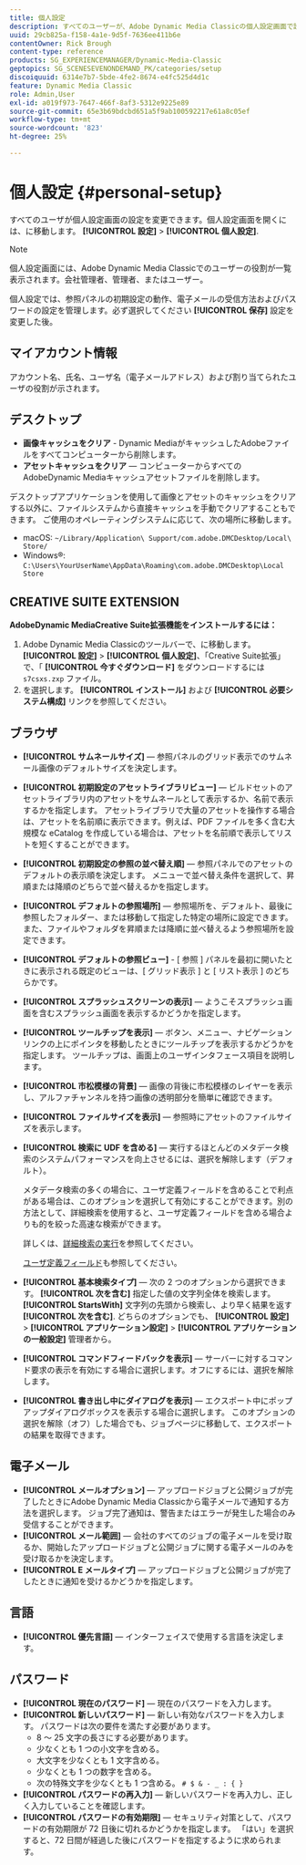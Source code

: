 ```yaml
---
title: 個人設定
description: すべてのユーザーが、Adobe Dynamic Media Classicの個人設定画面で設定を変更できます。
uuid: 29cb825a-f158-4a1e-9d5f-7636ee411b6e
contentOwner: Rick Brough
content-type: reference
products: SG_EXPERIENCEMANAGER/Dynamic-Media-Classic
geptopics: SG_SCENESEVENONDEMAND_PK/categories/setup
discoiquuid: 6314e7b7-5bde-4fe2-8674-e4fc525d4d1c
feature: Dynamic Media Classic
role: Admin,User
exl-id: a019f973-7647-466f-8af3-5312e9225e89
source-git-commit: 65e3b69bdcbd651a5f9ab100592217e61a8c05ef
workflow-type: tm+mt
source-wordcount: '823'
ht-degree: 25%

---
```


# 個人設定 {#personal-setup}

すべてのユーザが個人設定画面の設定を変更できます。個人設定画面を開くには、に移動します。 **[!UICONTROL 設定]** > **[!UICONTROL 個人設定]**.

>[!NOTE]
>
>個人設定画面には、Adobe Dynamic Media Classicでのユーザーの役割が一覧表示されます。会社管理者、管理者、またはユーザー。

個人設定では、参照パネルの初期設定の動作、電子メールの受信方法およびパスワードの設定を管理します。必ず選択してください **[!UICONTROL 保存]** 設定を変更した後。

## マイアカウント情報

アカウント名、氏名、ユーザ名（電子メールアドレス）および割り当てられたユーザの役割が示されます。

## デスクトップ

* **画像キャッシュをクリア** - Dynamic MediaがキャッシュしたAdobeファイルをすべてコンピューターから削除します。
* **アセットキャッシュをクリア**  — コンピューターからすべてのAdobeDynamic Mediaキャッシュアセットファイルを削除します。

デスクトップアプリケーションを使用して画像とアセットのキャッシュをクリアする以外に、ファイルシステムから直接キャッシュを手動でクリアすることもできます。 ご使用のオペレーティングシステムに応じて、次の場所に移動します。

* macOS: `~/Library/Application\ Support/com.adobe.DMCDesktop/Local\ Store/`
* Windows®: `C:\Users\YourUserName\AppData\Roaming\com.adobe.DMCDesktop\Local Store`

## CREATIVE SUITE EXTENSION

**AdobeDynamic MediaCreative Suite拡張機能をインストールするには：**

1. Adobe Dynamic Media Classicのツールバーで、に移動します。 **[!UICONTROL 設定]** > **[!UICONTROL 個人設定]**、「Creative Suite拡張」で、「 **[!UICONTROL 今すぐダウンロード]** をダウンロードするには `s7csxs.zxp` ファイル。
1. を選択します。 **[!UICONTROL インストール]** および **[!UICONTROL 必要システム構成]** リンクを参照してください。

<!--    A readme file is included at the root of the unzipped file to provide you with additional information about the extension.

1. Depending on your installed operating system, do one of the following: -->

<!-- #### Windows

|If you are running|Do this|
|--- |--- |
|Adobe Illustrator 18 in Adobe Creative Cloud 2014|<ul><li>From the root of the unzipped folder, select CC-2014.</li><li>Depending on the bit version of Adobe Illustrator that you are using, select win32 or win64.</li><li>Select libraries > flame, and then copy `aflame.dll` to Adobe Illustrator's executable folder. For example, `C:\Program Files\Adobe\Adobe Illustrator CC 2014\Support Files\Contents\Windows`. </li></ul><br/>**Note**: This example path is for the 64-bit location; the 32-bit location may fall under Program Files (x86) instead. <br/><ul><li>Return to the same libraries folder, select flamingo, and then copy `aflamingo.dll` to the same Adobe Illustrator executable folder that you used in the previous step. </li><li>Return to the win32 or win64 folder that you selected in step 2, and then copy `AdobeS7FXGFileFormat.aip` to Adobe Illustrator's plug-ins folder. For example, `C:\Program Files\Adobe\Adobe Illustrator CC 2014\Plug-ins\Illustrator Formats`. </li></ul> <br/>**Note**: This example path is for the 64-bit location; the 32-bit location may fall under Program Files (x86) instead.|
|Adobe Illustrator 17 in Adobe Creative Cloud|<ul><li>From the root of the unzipped folder, select CC. </li><li>Depending on the bit version of Adobe Illustrator that you are using, select win32 or win64.</li><li> Copy `AdobeS7FXGFileFormat.aip` to Adobe Illustrator's plug-ins folder. For example, `C:\Program Files\Adobe\Adobe Illustrator CC (64 Bit)\Plug-ins\Illustrator Formats`.</li></ul><br/>**Note**: This example path is for the 64-bit location; the 32-bit location may fall under Program Files (x86) instead.|
|Adobe Illustrator 16 in Adobe Creative Suite 6|<ul><li>From the root of the unzipped folder, select 6.0. </li><li>Depending on the bit version of Adobe Illustrator that you are using, select win32 or win64. </li><li>Copy AdobeS7FXGFileFormat.aip to Adobe Illustrator's plug-ins folder. For example, `C:\Program Files\Adobe\Adobe Illustrator CS6 (64 Bit)\Plug-ins\Illustrator Formats`.</li></ul><br/>**Note**: This example path is for the 64-bit location; the 32-bit location may fall under Program Files (x86) instead.|

#### Mac

|If you are running|Do this|
|--- |--- |
|Adobe Illustrator 18 in Adobe Creative Cloud 2014|<ul><li>From the root of the unzipped folder, select CC-2014 > mac64.</li><li>Select libraries > flame, and then copy the `aflame.framework` folder to Adobe Illustrator package contents folder. For example, `/Applications/Adobe Illustrator CC 2014/ Illustrator.app/Contents/Frameworks/`. (To open Adobe Illustrator’s package contents folder, right-select on the Adobe illustrator CC 2014 icon and select Show Package Contents from context menu).</li><li>Return to the same libraries folder, select `flamingo`, and then copy the `aflamingo.framework` folder to the same Adobe Illustrator package contents folder that you used in the previous step.</li><li>Return to the mac64 folder that you selected in step 1, and then copy the `AdobeS7FXGFileFormat.aip` folder to Adobe Illustrator’s plug-in folder. For example, `/Applications/Adobe Illustrator CC 2014/Plug-ins/Illustrator Formats/`.</li></ul><br/>|
|Adobe Illustrator 17 in Adobe Creative Cloud|<ul><li>From the root of the unzipped folder, select CC > mac64</li><li>Copy the `AdobeS7FXGFileFormat.aip` folder to Adobe Illustrator’s plug-in folder. For example, `/Applications/Adobe Illustrator CC/Plug-ins/Illustrator Formats/`.</li></ul><br/>|
|Adobe Illustrator 16 in Adobe Creative Suite 6|<ul><li>From the root of the unzipped folder, select 6.0 > mac64</li><li>Copy the `AdobeS7FXGFileFormat.aip` folder to Adobe Illustrator’s plug-in folder. For example, `/Applications/Adobe Illustrator CS6/Plug-ins/Illustrator Formats/`.</li></ul>|

The plug-in is now available for you to use in Adobe Illustrator. -->

## ブラウザ

* **[!UICONTROL サムネールサイズ]**  — 参照パネルのグリッド表示でのサムネール画像のデフォルトサイズを決定します。
* **[!UICONTROL 初期設定のアセットライブラリビュー]**  — ビルドセットのアセットライブラリ内のアセットをサムネールとして表示するか、名前で表示するかを指定します。 アセットライブラリで大量のアセットを操作する場合は、アセットを名前順に表示できます。例えば、PDF ファイルを多く含む大規模な eCatalog を作成している場合は、アセットを名前順で表示してリストを短くすることができます。
* **[!UICONTROL 初期設定の参照の並べ替え順]**  — 参照パネルでのアセットのデフォルトの表示順を決定します。 メニューで並べ替え条件を選択して、昇順または降順のどちらで並べ替えるかを指定します。
* **[!UICONTROL デフォルトの参照場所]**  — 参照場所を、デフォルト、最後に参照したフォルダー、または移動して指定した特定の場所に設定できます。 また、ファイルやフォルダを昇順または降順に並べ替えるよう参照場所を設定できます。
* **[!UICONTROL デフォルトの参照ビュー]** - [ 参照 ] パネルを最初に開いたときに表示される既定のビューは、[ グリッド表示 ] と [ リスト表示 ] のどちらかです。
* **[!UICONTROL スプラッシュスクリーンの表示]**  — ようこそスプラッシュ画面を含むスプラッシュ画面を表示するかどうかを指定します。
* **[!UICONTROL ツールチップを表示]**  — ボタン、メニュー、ナビゲーションリンクの上にポインタを移動したときにツールチップを表示するかどうかを指定します。 ツールチップは、画面上のユーザインタフェース項目を説明します。
* **[!UICONTROL 市松模様の背景]**  — 画像の背後に市松模様のレイヤーを表示し、アルファチャンネルを持つ画像の透明部分を簡単に確認できます。
* **[!UICONTROL ファイルサイズを表示]**  — 参照時にアセットのファイルサイズを表示します。
* **[!UICONTROL 検索に UDF を含める]**  — 実行するほとんどのメタデータ検索のシステムパフォーマンスを向上させるには、選択を解除します（デフォルト）。

   メタデータ検索の多くの場合に、ユーザ定義フィールドを含めることで利点がある場合は、このオプションを選択して有効にすることができます。別の方法として、詳細検索を使用すると、ユーザ定義フィールドを含める場合よりも的を絞った高速な検索ができます。

   詳しくは、[詳細検索の実行](searching-assets.md#conducting_an_advanced_search)を参照してください。

   [ユーザ定義フィールド](application-setup.md#user_defined_fields)も参照してください。

* **[!UICONTROL 基本検索タイプ]**  — 次の 2 つのオプションから選択できます。 **[!UICONTROL 次を含む]** 指定した値の文字列全体を検索します。 **[!UICONTROL StartsWith]** 文字列の先頭から検索し、より早く結果を返す **[!UICONTROL 次を含む]**. どちらのオプションでも、 **[!UICONTROL 設定]** > **[!UICONTROL アプリケーション設定]** > **[!UICONTROL アプリケーションの一般設定]** 管理者から。
* **[!UICONTROL コマンドフィードバックを表示]**  — サーバーに対するコマンド要求の表示を有効にする場合に選択します。オフにするには、選択を解除します。
* **[!UICONTROL 書き出し中にダイアログを表示]**  — エクスポート中にポップアップダイアログボックスを表示する場合に選択します。 このオプションの選択を解除（オフ）した場合でも、ジョブページに移動して、エクスポートの結果を取得できます。

## 電子メール

* **[!UICONTROL メールオプション]**  — アップロードジョブと公開ジョブが完了したときにAdobe Dynamic Media Classicから電子メールで通知する方法を選択します。 ジョブ完了通知は、警告またはエラーが発生した場合のみ受信することができます。
* **[!UICONTROL メール範囲]**  — 会社のすべてのジョブの電子メールを受け取るか、開始したアップロードジョブと公開ジョブに関する電子メールのみを受け取るかを決定します。
* **[!UICONTROL E メールタイプ]**  — アップロードジョブと公開ジョブが完了したときに通知を受けるかどうかを指定します。

## 言語

* **[!UICONTROL 優先言語]**  — インターフェイスで使用する言語を決定します。

## パスワード

* **[!UICONTROL 現在のパスワード]**  — 現在のパスワードを入力します。
* **[!UICONTROL 新しいパスワード]**  — 新しい有効なパスワードを入力します。 パスワードは次の要件を満たす必要があります。
   * 8 ～ 25 文字の長さにする必要があります。
   * 少なくとも 1 つの小文字を含める。
   * 大文字を少なくとも 1 文字含める。
   * 少なくとも 1 つの数字を含める。
   * 次の特殊文字を少なくとも 1 つ含める。 `# $ & - _ : { }`
* **[!UICONTROL パスワードの再入力]**  — 新しいパスワードを再入力し、正しく入力していることを確認します。
* **[!UICONTROL パスワードの有効期限]**  — セキュリティ対策として、パスワードの有効期限が 72 日後に切れるかどうかを指定します。 「はい」を選択すると、72 日間が経過した後にパスワードを指定するように求められます。
